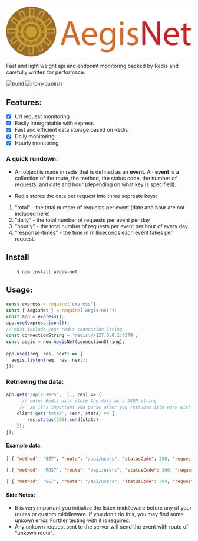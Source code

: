 ![Logo](misc/AegisNet-logo.png)


Fast and light weight api and endpoint monitoring backed by Redis and carefully written for performace.

![build](https://github.com/nishgowda/AegisNet/workflows/build/badge.svg)
![npm-publish](https://github.com/nishgowda/AegisNet/workflows/npm-publish/badge.svg?branch=master)
## Features:
- [X] Url request monitoring
- [X] Easily intergratable with express
- [X] Fast and efficient data storage based on Redis
- [X] Daily monitoring
- [X] Hourly monitoring

### A quick rundown:
* An object is made in redis that is defined as an **event**. An **event** is a collection of the route, the method, the status code, the number of requests, and date and hour (depending on what key is specified).

* Redis stores the data per request into three sepreate keys:
 1. "total" - the total number of requests per event (date and hour are not included here)
 2. "daily" - the total number of requests per event per day
 3. "hourly" - the total number of requests per event per hour of every day.
 4. "response-times" - the time in milliseconds each event takes per request. 
 

## Install
``` 
    $ npm install aegis-net
```

## Usage:
``` javascript
const express = require('express')
const { AegisNet } = require('aegis-net');
const app = express();
app.use(express.json());
// must include your redis connection String
const connectionString = 'redis://127.0.0.1:6379';
const aegis = new AegisNet(connectionString);

app.use((req, res, next) => {
  aegis.listen(req, res, next);
});
```

### Retrieving the data:
```javascript
app.get('/api/users',  (_, res) => {
      // note: Redis will store the data as a JSON string 
     //  so it's important you parse after you retrueve itto work with it.
    client.get('total', (err, stats) => {
        res.status(200).send(stats);
    });
});

```

#### Example data:

``` JSON
[ { "method": "GET", "route": "/api/users", "statusCode": 200, "requests": 10 }]

```
``` JSON
[ { "method": "POST", "route": "/api/users", "statusCode": 200, "requests": 5, "date": "9/20/2020" }]

```
``` JSON
[ { "method": "GET", "route": "/api/users", "statusCode": 304, "requests": 2, "date": "9/20/2020", "hour": "12" }]

```
#### Side Notes:
- It is very important you initialize the listen middleware before any of your routes or custom middleware. If you don't do this, you may find some unkown error. Further testing with it is required.
 - Any unkown request sent to the server will send the event with route of "unkown route".





